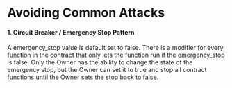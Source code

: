 # Avoiding Common Attacks

#### 1. Circuit Breaker / Emergency Stop Pattern
A emergency_stop value is default set to false. There is a modifier for every function in the contract that only lets the function run if the emergency_stop is false. Only the Owner has the ability to change the state of the emergency stop, but the Owner can set it to true and stop all contract functions until the Owner sets the stop back to false.